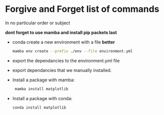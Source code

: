 # Forgive and Forget list of commands
In no particular order or subject

**dont forget to use mamba and install pip packets last**
* conda create a new environment with a file **better**
    ```bash
    mamba env create --prefix ./env --file environment.yml
    ```
* export the dependancies to the environment.yml file 
* export dependancies that we manually installed.

* Install a package with mamba:
   ```bash
    mamba install matplotlib
    ```
* Install a package with conda:
    ```bash
    conda install matplotlib
    ```